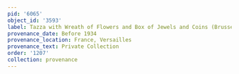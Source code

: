 ```yaml
---
pid: '6065'
object_id: '3593'
label: Tazza with Wreath of Flowers and Box of Jewels and Coins (Brussels)
provenance_date: Before 1934
provenance_location: France, Versailles
provenance_text: Private Collection
order: '1207'
collection: provenance
---
```

